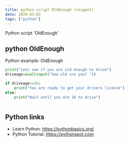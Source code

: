 ```yaml
---
title: python script OldEnough (snippet)
date: 2020-03-03
tags: ["python"]
---
```

Python script 'OldEnough'


## python OldEnough

Python example: OldEnough

```python
print("Lets see if you are old enough to drive")
driveage=eval(input("how old are you? "))

if driveage>=16:
    print("You are ready to get your drivers licence")
else:
    print("Wait until you are 16 to drive")



```

## Python links

- Learn Python: https://pythonbasics.org/
- Python Tutorial: https://pythonspot.com
